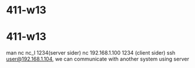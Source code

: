 # 411-w13
# 411-w13
man nc
nc_l 1234(server sider)
nc 192.168.1.100 1234 (client sider)
ssh user@192.168.1.104,
 we can communicate with another system using server
